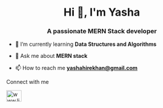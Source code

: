<h1 align="center">Hi 👋, I'm Yasha</h1>
<h3 align="center">A passionate MERN Stack developer</h3>




- 🌱 I’m currently learning **Data Structures and Algorithms**


- 💬 Ask me about **MERN stack**

- 📫 How to reach me **yashahirekhan@gmail.com**

<p align="left">Connect with me</p>
<p align="left">
<a href="https://www.linkedin.com/in/yasha-hirekhan-16a543243/" target="blank"><img align="center" src="https://raw.githubusercontent.com/rahuldkjain/github-profile-readme-generator/master/src/images/icons/Social/linked-in-alt.svg" alt="www.linkedin.com/in/yasha-hirekhan-16a543243" height="30" width="40" /></a> </p>
